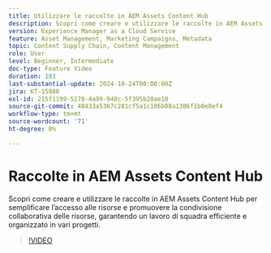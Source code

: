 ```yaml
---
title: Utilizzare le raccolte in AEM Assets Content Hub
description: Scopri come creare e utilizzare le raccolte in AEM Assets Content Hub per semplificare l’accesso alle risorse e promuovere la condivisione collaborativa delle risorse, garantendo un lavoro di squadra efficiente e organizzato in vari progetti.
version: Experience Manager as a Cloud Service
feature: Asset Management, Marketing Campaigns, Metadata
topic: Content Supply Chain, Content Management
role: User
level: Beginner, Intermediate
doc-type: Feature Video
duration: 183
last-substantial-update: 2024-10-24T00:00:00Z
jira: KT-15988
exl-id: 215f1199-5278-4a99-940c-5f395b20ae18
source-git-commit: 48433a5367c281cf5a1c106b08a1306f1b0e8ef4
workflow-type: tm+mt
source-wordcount: '71'
ht-degree: 0%

---
```


# Raccolte in AEM Assets Content Hub

Scopri come creare e utilizzare le raccolte in AEM Assets Content Hub per semplificare l’accesso alle risorse e promuovere la condivisione collaborativa delle risorse, garantendo un lavoro di squadra efficiente e organizzato in vari progetti.

>[!VIDEO](https://video.tv.adobe.com/v/3435687/?learn=on)
